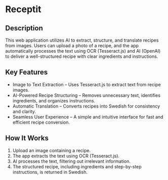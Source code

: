 # Receptit

## Description

This web application utilizes AI to extract, structure, and translate recipes from images. Users can upload a photo of a recipe, and the app automatically processes the text using OCR (Tesseract.js) and AI (OpenAI) to deliver a well-structured recipe with clear ingredients and instructions.

## Key Features

* Image to Text Extraction – Uses Tesseract.js to extract text from recipe images.
* AI-Powered Recipe Structuring – Removes unnecessary text, identifies ingredients, and organizes instructions.
* Automatic Translation – Converts recipes into Swedish for consistency and clarity.
* Seamless User Experience – A simple and intuitive interface for fast and efficient recipe conversion.

## How It Works

1. Upload an image containing a recipe.
2. The app extracts the text using OCR (Tesseract.js).
3. AI processes the text, filtering out irrelevant information.
4. The structured recipe, including ingredients and step-by-step instructions, is returned in Swedish.
